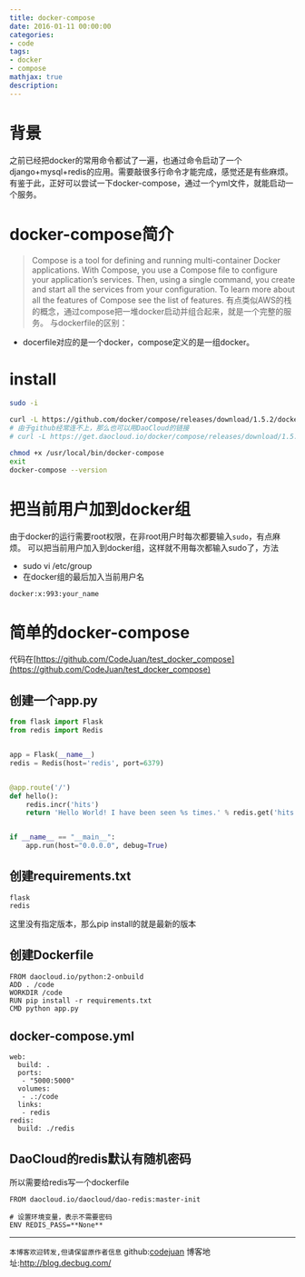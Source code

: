 ```yaml
---
title: docker-compose
date: 2016-01-11 00:00:00
categories:
- code
tags: 
- docker
- compose
mathjax: true
description: 
---
```


# 背景
之前已经把docker的常用命令都试了一遍，也通过命令启动了一个django+mysql+redis的应用。需要敲很多行命令才能完成，感觉还是有些麻烦。
有鉴于此，正好可以尝试一下docker-compose，通过一个yml文件，就能启动一个服务。
<!--more-->

# docker-compose简介
> Compose is a tool for defining and running multi-container Docker applications. With Compose, you use a Compose file to configure your application’s services. Then, using a single command, you create and start all the services from your configuration. To learn more about all the features of Compose see the list of features.
有点类似AWS的栈的概念，通过compose把一堆docker启动并组合起来，就是一个完整的服务。
与dockerfile的区别：
- docerfile对应的是一个docker，compose定义的是一组docker。


# install
```sh
sudo -i

curl -L https://github.com/docker/compose/releases/download/1.5.2/docker-compose-`uname -s`-`uname -m` > /usr/local/bin/docker-compose
# 由于github经常连不上，那么也可以用DaoCloud的链接
# curl -L https://get.daocloud.io/docker/compose/releases/download/1.5.2/docker-compose-`uname -s`-`uname -m` > /usr/local/bin/docker-compose

chmod +x /usr/local/bin/docker-compose
exit
docker-compose --version
```

# 把当前用户加到docker组
由于docker的运行需要root权限，在非root用户时每次都要输入`sudo`，有点麻烦。
可以把当前用户加入到docker组，这样就不用每次都输入sudo了，方法
- sudo vi /etc/group
- 在docker组的最后加入当前用户名
```
docker:x:993:your_name
```

# 简单的docker-compose
代码在[https://github.com/CodeJuan/test_docker_compose](https://github.com/CodeJuan/test_docker_compose)

## 创建一个app.py
```python
from flask import Flask
from redis import Redis


app = Flask(__name__)
redis = Redis(host='redis', port=6379)


@app.route('/')
def hello():
    redis.incr('hits')
    return 'Hello World! I have been seen %s times.' % redis.get('hits')


if __name__ == "__main__":
    app.run(host="0.0.0.0", debug=True)
```

## 创建requirements.txt
```
flask
redis
```
这里没有指定版本，那么pip install的就是最新的版本

## 创建Dockerfile
```
FROM daocloud.io/python:2-onbuild
ADD . /code
WORKDIR /code
RUN pip install -r requirements.txt
CMD python app.py
```

## docker-compose.yml
```
web:
  build: .
  ports:
   - "5000:5000"
  volumes:
   - .:/code
  links:
   - redis
redis:
  build: ./redis
```

## DaoCloud的redis默认有随机密码
所以需要给redis写一个dockerfile
```
FROM daocloud.io/daocloud/dao-redis:master-init

# 设置环境变量，表示不需要密码
ENV REDIS_PASS=**None**
```



----------------------------

`本博客欢迎转发,但请保留原作者信息`
github:[codejuan](https://github.com/CodeJuan)
博客地址:http://blog.decbug.com/

